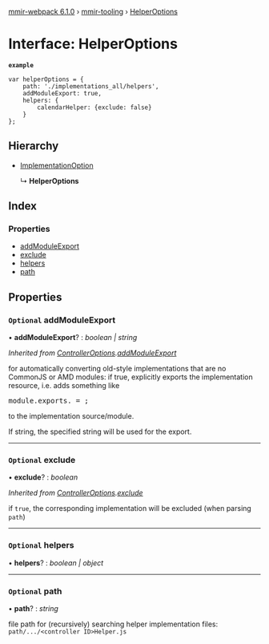 [mmir-webpack 6.1.0](../README.md) › [mmir-tooling](../modules/mmir_tooling.md) › [HelperOptions](mmir_tooling.helperoptions.md)

# Interface: HelperOptions

**`example`** 
```
var helperOptions = {
	path: './implementations_all/helpers',
	addModuleExport: true,
	helpers: {
		calendarHelper: {exclude: false}
	}
};
```

## Hierarchy

* [ImplementationOption](mmir_tooling.implementationoption.md)

  ↳ **HelperOptions**

## Index

### Properties

* [addModuleExport](mmir_tooling.helperoptions.md#optional-addmoduleexport)
* [exclude](mmir_tooling.helperoptions.md#optional-exclude)
* [helpers](mmir_tooling.helperoptions.md#optional-helpers)
* [path](mmir_tooling.helperoptions.md#optional-path)

## Properties

### `Optional` addModuleExport

• **addModuleExport**? : *boolean | string*

*Inherited from [ControllerOptions](mmir_tooling.controlleroptions.md).[addModuleExport](mmir_tooling.controlleroptions.md#optional-addmoduleexport)*

for automatically converting old-style implementations that are no CommonJS or AMD modules:
if true, explicitly exports the implementation resource, i.e. adds something like
<pre>
module.exports.<resource name> = <resource constructor>;
</pre>
to the implementation source/module.

If string, the specified string will be used for the export.

___

### `Optional` exclude

• **exclude**? : *boolean*

*Inherited from [ControllerOptions](mmir_tooling.controlleroptions.md).[exclude](mmir_tooling.controlleroptions.md#optional-exclude)*

if `true`, the corresponding implementation will be excluded (when parsing `path`)

___

### `Optional` helpers

• **helpers**? : *boolean | object*

___

### `Optional` path

• **path**? : *string*

file path for (recursively) searching helper implementation files:
`path/.../<controller ID>Helper.js`
